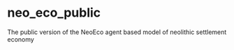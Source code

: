# neo_eco_public
The public version of the NeoEco agent based model of neolithic settlement economy
